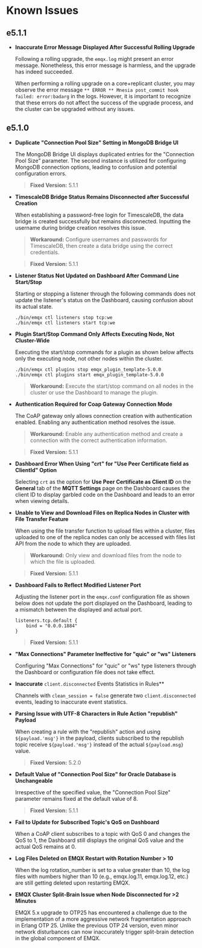 # Known Issues

## e5.1.1

-   **Inaccurate Error Message Displayed After Successful Rolling Upgrade**

    Following a rolling upgrade, the `emqx.log` might present an error message. Nonetheless, this error message is harmless, and the upgrade has indeed succeeded.

    When performing a rolling upgrade on a core+replicant cluster, you may observe the error message `** ERROR ** Mnesia post_commit hook failed: error:badarg` in the logs. However, it is important to recognize that these errors do not affect the success of the upgrade process, and the cluster can be upgraded without any issues.

## e5.1.0

-   **Duplicate "Connection Pool Size" Setting in MongoDB Bridge UI**

    The MongoDB Bridge UI displays duplicated entries for the "Connection Pool Size" parameter. The second instance is utilized for configuring MongoDB connection options, leading to confusion and potential configuration errors.

    > **Fixed Version:** 5.1.1

-   **TimescaleDB Bridge Status Remains Disconnected after Successful Creation**

    When establishing a password-free login for TimescaleDB, the data bridge is created successfully but remains disconnected. Inputting the username during bridge creation resolves this issue.

    > **Workaround:**
    > Configure usernames and passwords for TimescaleDB, then create a data bridge using the correct credentials.

    > **Fixed Version:** 5.1.1

-   **Listener Status Not Updated on Dashboard After Command Line Start/Stop**

    Starting or stopping a listener through the following commands does not update the listener's status on the Dashboard, causing confusion about its actual state.

    ```
    ./bin/emqx ctl listeners stop tcp:we
    ./bin/emqx ctl listeners start tcp:we
    ```

-   **Plugin Start/Stop Command Only Affects Executing Node, Not Cluster-Wide**

    Executing the start/stop commands for a plugin as shown below affects only the executing node, not other nodes within the cluster.

    ```
    ./bin/emqx ctl plugins stop emqx_plugin_template-5.0.0
    ./bin/emqx ctl plugins start emqx_plugin_template-5.0.0
    ```

    > **Workaround:**
    > Execute the start/stop command on all nodes in the cluster or use the Dashboard to manage the plugin.

-   **Authentication Required for Coap Gateway Connection Mode**

    The CoAP gateway only allows connection creation with authentication enabled. Enabling any authentication method resolves the issue.

    > **Workaround:**
    > Enable any authentication method and create a connection with the correct authentication information.

    > **Fixed Version:** 5.1.1

-   **Dashboard Error When Using "crt" for "Use Peer Certificate field as ClientId" Option**

    Selecting `crt` as the option for **Use Peer Certificate as Client ID** on the **General** tab of the **MQTT Settings** page on the Dashboard causes the client ID to display garbled code on the Dashboard and leads to an error when viewing details.

-   **Unable to View and Download Files on Replica Nodes in Cluster with File Transfer Feature**

    When using the file transfer function to upload files within a cluster, files uploaded to one of the replica nodes can only be accessed with files list API from the node to which they are uploaded.

    > **Workaround:**
    > Only view and download files from the node to which the file is uploaded.

    > **Fixed Version:** 5.1.1

-   **Dashboard Fails to Reflect Modified Listener Port**

    Adjusting the listener port in the `emqx.conf` configuration file as shown below does not update the port displayed on the Dashboard, leading to a mismatch between the displayed and actual port.

    ```
    listeners.tcp.default {
        bind = "0.0.0.1884"
    }
    ```

    > **Fixed Version:** 5.1.1

-   **"Max Connections" Parameter Ineffective for "quic" or "ws" Listeners**

    Configuring "Max Connections" for "quic" or "ws" type listeners through the Dashboard or configuration file does not take effect.

-   **Inaccurate** `client.disconnected` Events Statistics in Rules**

    Channels with `clean_session = false` generate two `client.disconnected` events, leading to inaccurate event statistics.

-   **Parsing Issue with UTF-8 Characters in Rule Action "republish" Payload**

    When creating a rule with the "republish" action and using `${payload.'msg'}` in the payload, clients subscribed to the republish topic receive `${payload.'msg'}` instead of the actual `${payload.msg}` value.

    > **Fixed Version:** 5.2.0

-   **Default Value of "Connection Pool Size" for Oracle Database is Unchangeable**

    Irrespective of the specified value, the "Connection Pool Size" parameter remains fixed at the default value of 8.

    > **Fixed Version:** 5.1.1

-   **Fail to Update for Subscribed Topic's QoS on Dashboard**

    When a CoAP client subscribes to a topic with QoS 0 and changes the QoS to 1, the Dashboard still displays the original QoS value and the actual QoS remains at 0.

-   **Log Files Deleted on EMQX Restart with Rotation Number > 10**

    When the log rotation_number is set to a value greater than 10, the log files with numbers higher than 10 (e.g., emqx.log.11, emqx.log.12, etc.) are still getting deleted upon restarting EMQX.

-   **EMQX Cluster Split-Brain Issue when Node Disconnected for >2 Minutes**

    EMQX 5.x upgrade to OTP25 has encountered a challenge due to the implementation of a more aggressive network fragmentation approach in Erlang OTP 25. Unlike the previous OTP 24 version, even minor network disturbances can now inaccurately trigger split-brain detection in the global component of EMQX.
